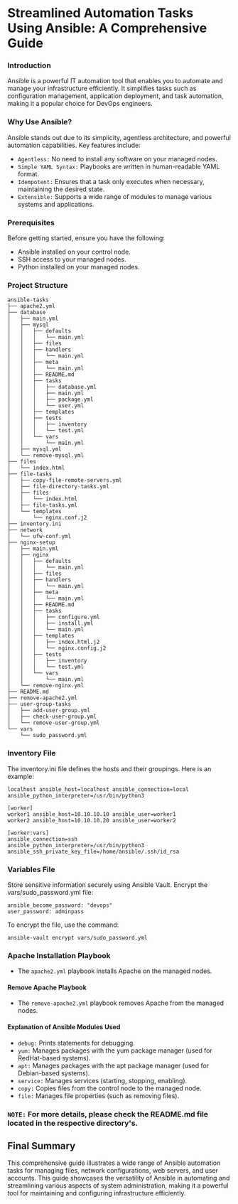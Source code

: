 # Streamlined Automation Tasks Using Ansible: A Comprehensive Guide

### Introduction
Ansible is a powerful IT automation tool that enables you to automate and manage your infrastructure efficiently. It simplifies tasks such as configuration management, application deployment, and task automation, making it a popular choice for DevOps engineers.

### Why Use Ansible?
Ansible stands out due to its simplicity, agentless architecture, and powerful automation capabilities. Key features include:

- `Agentless:` No need to install any software on your managed nodes.
- `Simple YAML Syntax:` Playbooks are written in human-readable YAML format.
- `Idempotent:` Ensures that a task only executes when necessary, maintaining the desired state.
- `Extensible:` Supports a wide range of modules to manage various systems and applications.

### Prerequisites
Before getting started, ensure you have the following:

- Ansible installed on your control node.
- SSH access to your managed nodes.
- Python installed on your managed nodes.

### Project Structure

```
ansible-tasks
├── apache2.yml
├── database
│   ├── main.yml
│   ├── mysql
│   │   ├── defaults
│   │   │   └── main.yml
│   │   ├── files
│   │   ├── handlers
│   │   │   └── main.yml
│   │   ├── meta
│   │   │   └── main.yml
│   │   ├── README.md
│   │   ├── tasks
│   │   │   ├── database.yml
│   │   │   ├── main.yml
│   │   │   ├── package.yml
│   │   │   └── user.yml
│   │   ├── templates
│   │   ├── tests
│   │   │   ├── inventory
│   │   │   └── test.yml
│   │   └── vars
│   │       └── main.yml
│   ├── mysql.yml
│   └── remove-mysql.yml
├── files
│   └── index.html
├── file-tasks
│   ├── copy-file-remote-servers.yml
│   ├── file-directory-tasks.yml
│   ├── files
│   │   └── index.html
│   ├── file-tasks.yml
│   └── templates
│       └── nginx.conf.j2
├── inventory.ini
├── network
│   └── ufw-conf.yml
├── nginx-setup
│   ├── main.yml
│   ├── nginx
│   │   ├── defaults
│   │   │   └── main.yml
│   │   ├── files
│   │   ├── handlers
│   │   │   └── main.yml
│   │   ├── meta
│   │   │   └── main.yml
│   │   ├── README.md
│   │   ├── tasks
│   │   │   ├── configure.yml
│   │   │   ├── install.yml
│   │   │   └── main.yml
│   │   ├── templates
│   │   │   ├── index.html.j2
│   │   │   └── nginx.config.j2
│   │   ├── tests
│   │   │   ├── inventory
│   │   │   └── test.yml
│   │   └── vars
│   │       └── main.yml
│   └── remove-nginx.yml
├── README.md
├── remove-apache2.yml
├── user-group-tasks
│   ├── add-user-group.yml
│   ├── check-user-group.yml
│   └── remove-user-group.yml
└── vars
    └── sudo_password.yml
```

### Inventory File
The inventory.ini file defines the hosts and their groupings. Here is an example:
```
localhost ansible_host=localhost ansible_connection=local ansible_python_interpreter=/usr/bin/python3

[worker]
worker1 ansible_host=10.10.10.10 ansible_user=worker1
worker2 ansible_host=10.10.10.20 ansible_user=worker2

[worker:vars]
ansible_connection=ssh
ansible_python_interpreter=/usr/bin/python3
ansible_ssh_private_key_file=/home/ansible/.ssh/id_rsa
```

### Variables File
Store sensitive information securely using Ansible Vault. Encrypt the vars/sudo_password.yml file:
```
ansible_become_password: "devops"
user_password: adminpass
```

To encrypt the file, use the command:
```
ansible-vault encrypt vars/sudo_password.yml
```

### Apache Installation Playbook
- The `apache2.yml` playbook installs Apache on the managed nodes.

#### Remove Apache Playbook
- The `remove-apache2.yml` playbook removes Apache from the managed nodes.

#### Explanation of Ansible Modules Used
* `debug:` Prints statements for debugging.
* `yum:` Manages packages with the yum package manager (used for RedHat-based systems).
* `apt:` Manages packages with the apt package manager (used for Debian-based systems).
* `service:` Manages services (starting, stopping, enabling).
* `copy:` Copies files from the control node to the managed node.
* `file:` Manages file properties (such as removing files).

### `NOTE:` For more details, please check the README.md file located in the respective directory's.

## Final Summary
This comprehensive guide illustrates a wide range of Ansible automation tasks for managing files, network configurations, web servers, and user accounts.
This guide showcases the versatility of Ansible in automating and streamlining various aspects of system administration, making it a powerful tool for maintaining and configuring infrastructure efficiently.
